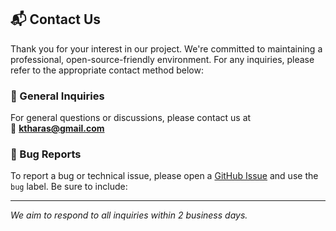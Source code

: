 ## 📬 Contact Us

Thank you for your interest in our project. We're committed to maintaining a professional, open-source-friendly environment. For any inquiries, please refer to the appropriate contact method below:

### 🧾 General Inquiries
For general questions or discussions, please contact us at  
📧 **ktharas@gmail.com**

### 🐞 Bug Reports
To report a bug or technical issue, please open a [GitHub Issue](https://github.com/your-org/your-repo/issues) and use the `bug` label. Be sure to include:




---

_We aim to respond to all inquiries within 2 business days._

